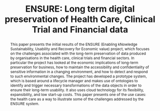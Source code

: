 ---
abstract: 'This paper presents the initial results of the ENSURE (Enabling kNowledge
  Sustainability, Usability and Recovery for Economic value) project, which focuses
  on the challenges associated with the long-term preservation of data produced by
  organisations in the health care, clinical trials and financial sectors. In particular
  the project has looked at the economic implications of long-term preservation for
  business, how to maintain the accessibility and confidentiality of sensitive information
  in a changing environment, and how to detect and respond to such environmental changes.
  The project has developed a prototype system, which is based around a lifecycle
  manager and makes use of ontologies to identify and trigger necessary transformations
  of the data objects in order to ensure their long-term usability. It also uses cloud
  technology for its flexibility, expansibility, and low start-up costs. This paper
  presents one of the use cases: the health care as a way to illustrate some of the
  challenges addressed by the ENSURE system.'
creators:
- Maïte Braud
- Orit Edelstein
- Jochen Rauch
- Simona Rabinovici-Cohen
- David Voets
- Isaac Sanya
- Frode Randers
- Aad Droppert
- Marcin Klecha
date: null
document_url: https://services.phaidra.univie.ac.at/api/object/o:378037/download
grand_parent: iPRES
institutions: []
keywords:
- lisbon
landing_page_url: https://phaidra.univie.ac.at/o:378037
language: eng
layout: publication
license: CC BY-SA 2.0 AT
notes_url: null
parent: iPRES 2013
publication_type: paper
size: 725779
slides_url: null
source_name: iPRES
stream_url: null
title: 'ENSURE: Long term digital preservation of Health Care, Clinical Trial and
  Financial data'
year: 2013
---